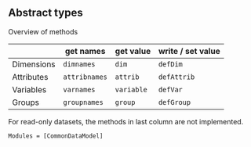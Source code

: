 
## Abstract types

Overview of methods

|            | get names     | get value  | write / set value |
|------------|---------------|------------|-------------------|
| Dimensions | `dimnames`    | `dim`      | `defDim`          |
| Attributes | `attribnames` | `attrib`   | `defAttrib`       |
| Variables  | `varnames`    | `variable` | `defVar`          |
| Groups     | `groupnames`  | `group`    | `defGroup`        |

For read-only datasets, the methods in last column are not implemented.

```@autodocs
Modules = [CommonDataModel]
```
